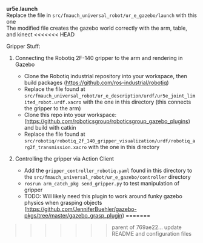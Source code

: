 **ur5e.launch**  
Replace the file in `src/fmauch_universal_robot/ur_e_gazebo/launch` with this one  
The modified file creates the gazebo world correctly with the arm, table, and kinect
<<<<<<< HEAD



Gripper Stuff:

1) Connecting the Robotiq 2F-140 gripper to the arm and rendering in Gazebo

	- Clone the Robotiq industrial repository into your workspace, then build packages (https://github.com/ros-industrial/robotiq)
	- Replace the file found at `src/fmauch_universal_robot/ur_e_description/urdf/ur5e_joint_limited_robot.urdf.xacro` with the one in this directory (this connects the gripper to the arm)
	- Clone this repo into your workspace: (https://github.com/roboticsgroup/roboticsgroup_gazebo_plugins) and build with catkin
	- Replace the file found at `src/robotiq/robotiq_2f_140_gripper_visualization/urdf/robotiq_arg2f_transmission.xacro` with the one in this directory 

2) Controlling the gripper via Action Client

	- Add the `gripper_controller_robotiq.yaml` found in this directory to the `src/fmauch_universal_robot/ur_e_gazebo/controller` directory
	- `rosrun arm_catch_pkg send_gripper.py` to test manipulation of gripper
	- TODO: Will likely need this plugin to work around funky gazebo physics when grasping objects (https://github.com/JenniferBuehler/gazebo-pkgs/tree/master/gazebo_grasp_plugin)
=======
>>>>>>> parent of 769ae22... update README and configuration files
